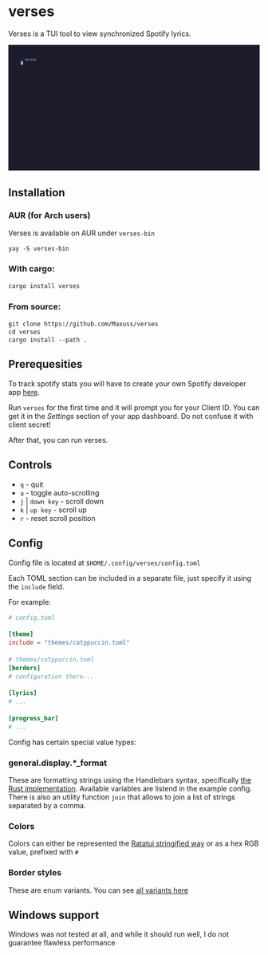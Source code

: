 # verses

Verses is a TUI tool to view synchronized Spotify lyrics.

![Preview GIF](./assets/showcase.gif)

## Installation

### AUR (for Arch users)
Verses is available on AUR under `verses-bin`

```
yay -S verses-bin
```

### With cargo:
```sh
cargo install verses
```

### From source:

```
git clone https://github.com/Maxuss/verses
cd verses
cargo install --path .
```

## Prerequesities

To track spotify stats you will have to create your own Spotify developer app [here](https://developer.spotify.com/dashboard/create).

Run `verses` for the first time and it will prompt you for your
Client ID. You can get it in the *Settings* section of your app dashboard. Do not confuse it with client secret!

After that, you can run verses.

## Controls

* `q` - quit
* `a` - toggle auto-scrolling
* `j` | `down key` - scroll down
* `k` | `up key` - scroll up
* `r` - reset scroll position

## Config

Config file is located at `$HOME/.config/verses/config.toml`

Each TOML section can be included in a separate file, just specify it using the `include` field.

For example:

```toml
# config.toml

[theme]
include = "themes/catppuccin.toml"

# themes/catppuccin.toml
[borders]
# configuration there...

[lyrics]
# ...

[progress_bar]
# ...
```

Config has certain special value types:

### general.display.*_format

These are formatting strings using the Handlebars syntax, specifically [the Rust implementation](https://github.com/sunng87/handlebars-rust).
Available variables are listend in the example config. There is also an utility function `join` that allows to join a list of strings separated by a comma.

### Colors

Colors can either be represented the [Ratatui stringified way](https://docs.rs/ratatui/latest/ratatui/style/enum.Color.html) or as a hex RGB value, prefixed with `#`

### Border styles

These are enum variants. You can see [all variants here](https://docs.rs/ratatui/latest/ratatui/widgets/block/enum.BorderType.html)

## Windows support
Windows was not tested at all, and while it should run well, I do not guarantee flawless performance